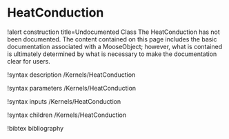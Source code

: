 <!-- MOOSE Documentation Stub: Remove this when content is added. -->

# HeatConduction

!alert construction title=Undocumented Class
The HeatConduction has not been documented. The content contained on this page
includes the basic documentation associated with a MooseObject; however, what is contained is
ultimately determined by what is necessary to make the documentation clear for users.

!syntax description /Kernels/HeatConduction

!syntax parameters /Kernels/HeatConduction

!syntax inputs /Kernels/HeatConduction

!syntax children /Kernels/HeatConduction

!bibtex bibliography
